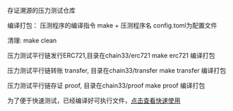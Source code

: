 存证溯源的压力测试仓库

编译打包：
压测程序的编译指令 make + 压测程序名
config.toml为配置文件

清理:
make clean

压力测试平行链发行ERC721,目录在chain33/erc721
make erc721 编译打包

压力测试平行链转账 transfer, 目录在chain33/transfer
make transfer 编译打包

压力测试平行链存证 proof, 目录在chain33/proof
make proof 编译打包

为了便于快速测试，已经编译好可执行文件，[点击查看快速使用](./chain33/evm/erc1155/README.md)
